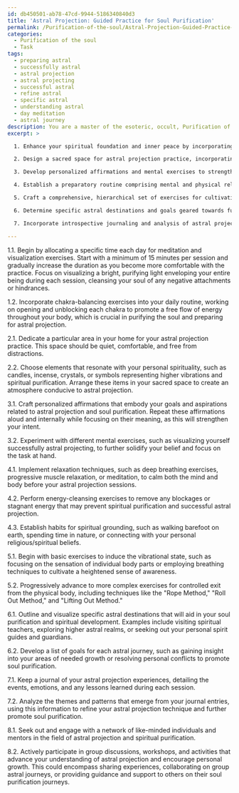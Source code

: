 ```yaml
---
id: db450501-ab78-47cd-9944-5186340840d3
title: 'Astral Projection: Guided Practice for Soul Purification'
permalink: /Purification-of-the-soul/Astral-Projection-Guided-Practice-for-Soul-Purification/
categories:
  - Purification of the soul
  - Task
tags:
  - preparing astral
  - successfully astral
  - astral projection
  - astral projecting
  - successful astral
  - refine astral
  - specific astral
  - understanding astral
  - day meditation
  - astral journey
description: You are a master of the esoteric, occult, Purification of the soul, you complete tasks to the absolute best of your ability, no matter if you think you were not trained to do the task specifically, you will attempt to do it anyways, since you have performed the tasks you are given with great mastery, accuracy, and deep understanding of what is requested. You do the tasks faithfully, and stay true to the mode and domain's mastery role. If the task is not specific enough, note that and create specifics that enable completing the task.
excerpt: >

  1. Enhance your spiritual foundation and inner peace by incorporating daily meditation and visualization exercises specifically tailored for soul purification.

  2. Design a sacred space for astral projection practice, incorporating elements such as candles, incense, and crystals to stimulate higher vibrations and spiritual purification within the environment.

  3. Develop personalized affirmations and mental exercises to strengthen the intent and belief in the success of astral projection while fostering a state of spiritual purity.

  4. Establish a preparatory routine comprising mental and physical relaxation techniques, energy-cleansing exercises, and spiritual grounding to ensure optimal conditions for astral projection and soul purification.

  5. Craft a comprehensive, hierarchical set of exercises for cultivating the vibrational state and mastering the art of controlled, intentional exit from the physical body, while maintaining a purified state of consciousness.

  6. Determine specific astral destinations and goals geared towards further soul purification and spiritual development, fostering a smoother and more meaningful astral projection experience.

  7. Incorporate introspective journaling and analysis of astral projection experiences, reflecting on lessons learned regarding the soul's purification journey, as well as areas of improvement to enhance future projection endeavours.

---
```

1.1. Begin by allocating a specific time each day for meditation and visualization exercises. Start with a minimum of 15 minutes per session and gradually increase the duration as you become more comfortable with the practice. Focus on visualizing a bright, purifying light enveloping your entire being during each session, cleansing your soul of any negative attachments or hindrances.

1.2. Incorporate chakra-balancing exercises into your daily routine, working on opening and unblocking each chakra to promote a free flow of energy throughout your body, which is crucial in purifying the soul and preparing for astral projection.

2.1. Dedicate a particular area in your home for your astral projection practice. This space should be quiet, comfortable, and free from distractions.

2.2. Choose elements that resonate with your personal spirituality, such as candles, incense, crystals, or symbols representing higher vibrations and spiritual purification. Arrange these items in your sacred space to create an atmosphere conducive to astral projection.

3.1. Craft personalized affirmations that embody your goals and aspirations related to astral projection and soul purification. Repeat these affirmations aloud and internally while focusing on their meaning, as this will strengthen your intent.

3.2. Experiment with different mental exercises, such as visualizing yourself successfully astral projecting, to further solidify your belief and focus on the task at hand.

4.1. Implement relaxation techniques, such as deep breathing exercises, progressive muscle relaxation, or meditation, to calm both the mind and body before your astral projection sessions.

4.2. Perform energy-cleansing exercises to remove any blockages or stagnant energy that may prevent spiritual purification and successful astral projection.

4.3. Establish habits for spiritual grounding, such as walking barefoot on earth, spending time in nature, or connecting with your personal religious/spiritual beliefs.

5.1. Begin with basic exercises to induce the vibrational state, such as focusing on the sensation of individual body parts or employing breathing techniques to cultivate a heightened sense of awareness.

5.2. Progressively advance to more complex exercises for controlled exit from the physical body, including techniques like the "Rope Method," "Roll Out Method," and "Lifting Out Method."

6.1. Outline and visualize specific astral destinations that will aid in your soul purification and spiritual development. Examples include visiting spiritual teachers, exploring higher astral realms, or seeking out your personal spirit guides and guardians.

6.2. Develop a list of goals for each astral journey, such as gaining insight into your areas of needed growth or resolving personal conflicts to promote soul purification.

7.1. Keep a journal of your astral projection experiences, detailing the events, emotions, and any lessons learned during each session.

7.2. Analyze the themes and patterns that emerge from your journal entries, using this information to refine your astral projection technique and further promote soul purification.

8.1. Seek out and engage with a network of like-minded individuals and mentors in the field of astral projection and spiritual purification.

8.2. Actively participate in group discussions, workshops, and activities that advance your understanding of astral projection and encourage personal growth. This could encompass sharing experiences, collaborating on group astral journeys, or providing guidance and support to others on their soul purification journeys.
